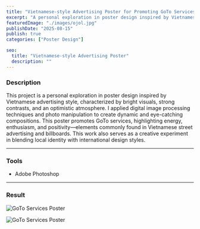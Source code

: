 ```yaml
---
title: "Vietnamese-style Advertising Poster for Promoting GoTo Services"
excerpt: "A personal exploration in poster design inspired by Vietnamese advertising style, characterized..."
featuredImage: "./images/ojol.jpg"
publishDate: "2025-08-15"
publish: true
categories: ["Poster Design"]

seo:
  title: "Vietnamese-style Advertising Poster"
  description: ""
---
```


### Description
This project is a personal exploration in poster design inspired by Vietnamese advertising style, characterized by bright visuals, strong contrasts, and an optimistic atmosphere. I applied digital image processing techniques and photo manipulation to create dynamic and eye-catching compositions. This poster promotes GoTo services, highlighting energy, enthusiasm, and positivity—elements commonly found in Vietnamese street advertising and billboards. This work also serves as a creative experiment in blending local identity with international design styles.

---

### Tools
- Adobe Photoshop

---

### Result
![GoTo Services Poster](./images/ojk.jpg)



![GoTo Services Poster](./images/ojk2.jpg)
<!-- |          |          |
|----------|----------|
| ![GoTo Services Poster](./images/ojk.jpg) | ![GoTo Services Poster](./images/ojk2.jpg) | -->




